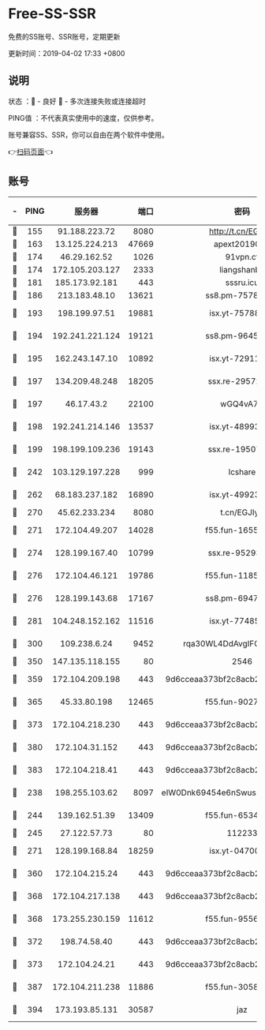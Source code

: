 # Free-SS-SSR

免费的SS账号、SSR账号，定期更新

更新时间：2019-04-02 17:33 +0800

## 说明

状态     ：🙂 - 良好 🙁 - 多次连接失败或连接超时

PING值   ：不代表真实使用中的速度，仅供参考。

账号兼容SS、SSR，你可以自由在两个软件中使用。

👉[扫码页面](https://liesauer.github.io/Free-SS-SSR/)👈

## 账号

|-|PING|服务器|端口|密码|加密方式|区域|
|:----:|:----:|:-----:|-----:|:----:|:----:|:----:|
|🙂|155|91.188.223.72|8080|http://t.cn/EGJIyrl|rc4-md5|RU|
|🙂|163|13.125.224.213|47669|apext2019001|chacha20|KR|
|🙂|174|46.29.162.52|1026|91vpn.cf|rc4-md5|RU|
|🙂|174|172.105.203.127|2333|liangshanbo|chacha20|JP|
|🙂|181|185.173.92.181|443|sssru.icu|rc4-md5|RU|
|🙂|186|213.183.48.10|13621|ss8.pm-75785844|rc4-md5|RU|
|🙂|193|198.199.97.51|19881|isx.yt-75788519|aes-256-cfb|US|
|🙂|194|192.241.221.124|19121|ss8.pm-96452968|aes-256-cfb|US|
|🙂|195|162.243.147.10|10892|isx.yt-72911637|aes-256-cfb|US|
|🙂|197|134.209.48.248|18205|ssx.re-29572798|aes-256-cfb|US|
|🙂|197|46.17.43.2|22100|wGQ4vA7D|aes-256-gcm|RU|
|🙂|198|192.241.214.146|13537|isx.yt-48993541|aes-256-cfb|US|
|🙂|199|198.199.109.236|19143|ssx.re-19507417|aes-256-cfb|US|
|🙂|242|103.129.197.228|999|lcshare|aes-256-cfb|US|
|🙂|262|68.183.237.182|16890|isx.yt-49923766|aes-256-cfb|SG|
|🙂|270|45.62.233.234|8080|t.cn/EGJIyrl|rc4-md5|CA|
|🙂|271|172.104.49.207|14028|f55.fun-16558958|aes-256-cfb|SG|
|🙂|274|128.199.167.40|10799|ssx.re-95293945|aes-256-cfb|SG|
|🙂|276|172.104.46.121|19786|f55.fun-11854129|aes-256-cfb|SG|
|🙂|276|128.199.143.68|17167|ss8.pm-69475230|aes-256-cfb|SG|
|🙂|281|104.248.152.162|11516|isx.yt-77485292|aes-256-cfb|SG|
|🙂|300|109.238.6.24|9452|rqa30WL4DdAvgIFG6Fs3znzTa|aes-256-cfb|FR|
|🙂|350|147.135.118.155|80|2546|chacha20|US|
|🙂|359|172.104.209.198|443|9d6cceaa373bf2c8acb22e60b6a58be6|aes-256-cfb|US|
|🙂|365|45.33.80.198|12465|f55.fun-90274563|aes-256-cfb|US|
|🙂|373|172.104.218.230|443|9d6cceaa373bf2c8acb22e60b6a58be6|aes-256-cfb|US|
|🙂|380|172.104.31.152|443|9d6cceaa373bf2c8acb22e60b6a58be6|aes-256-cfb|US|
|🙂|383|172.104.218.41|443|9d6cceaa373bf2c8acb22e60b6a58be6|aes-256-cfb|US|
|🙂|238|198.255.103.62|8097|eIW0Dnk69454e6nSwuspv9DmS201tQ0D|aes-256-cfb|US|
|🙂|244|139.162.51.39|13409|f55.fun-65348713|aes-256-cfb|SG|
|🙂|245|27.122.57.73|80|112233|chacha20|HK|
|🙂|271|128.199.168.84|18259|isx.yt-04700697|aes-256-cfb|SG|
|🙂|360|172.104.215.24|443|9d6cceaa373bf2c8acb22e60b6a58be6|aes-256-cfb|US|
|🙂|368|172.104.217.138|443|9d6cceaa373bf2c8acb22e60b6a58be6|aes-256-cfb|US|
|🙂|368|173.255.230.159|11612|f55.fun-95562251|aes-256-cfb|US|
|🙂|372|198.74.58.40|443|9d6cceaa373bf2c8acb22e60b6a58be6|aes-256-cfb|US|
|🙁|373|172.104.24.21|443|9d6cceaa373bf2c8acb22e60b6a58be6|aes-256-cfb|US|
|🙁|387|172.104.211.238|11886|f55.fun-30589082|aes-256-cfb|US|
|🙁|394|173.193.85.131|30587|jaz|aes-256-cfb|US|
